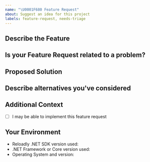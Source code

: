 ```yaml
---
name: "\U0001F680 Feature Request"
about: Suggest an idea for this project
labels: feature-request, needs-triage
---
```


<!--- Provide a general summary of the issue in the Title above -->

## Describe the Feature
<!--- A clear and concise description of the feature you are proposing -->

## Is your Feature Request related to a problem?
<!--- A description of the issue, e.g. I'm always frustrated when... -->

## Proposed Solution
<!--- Not required, but suggest how to implement the addition or change -->

## Describe alternatives you've considered
<!--- Any alternative solutions or features you've considered -->

## Additional Context
<!--- How has this issue affected you? What are you trying to accomplish? -->
<!--- Providing context helps us come up with a solution that is most useful in the real world -->





- [ ] I may be able to implement this feature request


## Your Environment
<!--- Include as many relevant details as possible about your environment -->
* Reloadly .NET SDK version used:
* .NET Framework or Core version used:
* Operating System and version:
